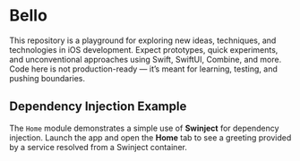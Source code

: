 # Bello
This repository is a playground for exploring new ideas, techniques, and technologies in iOS development. Expect prototypes, quick experiments, and unconventional approaches using Swift, SwiftUI, Combine, and more. Code here is not production-ready — it’s meant for learning, testing, and pushing boundaries.

## Dependency Injection Example

The `Home` module demonstrates a simple use of **Swinject** for dependency injection. Launch the app and open the **Home** tab to see a greeting provided by a service resolved from a Swinject container.
